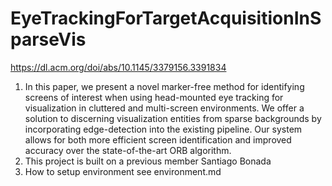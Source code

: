 # EyeTrackingForTargetAcquisitionInSparseVis 
https://dl.acm.org/doi/abs/10.1145/3379156.3391834
1. In this paper, we present a novel marker-free method for identifying screens of interest when using head-mounted eye tracking for visualization in cluttered and multi-screen environments. We offer a solution to discerning visualization entities from sparse backgrounds by incorporating edge-detection into the existing pipeline. Our system allows for both more efficient screen identification and improved accuracy over the state-of-the-art ORB algorithm.
2. This project is built on a previous member Santiago Bonada
3. How to setup environment see environment.md
